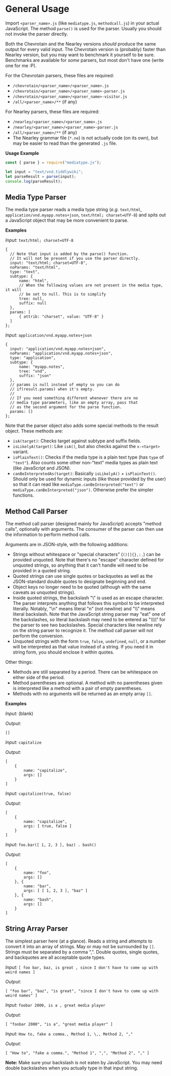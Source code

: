 General Usage
=============

Import `<parser_name>.js` (like `mediatype.js`, `methodcall.js`) in your actual
JavaScript. The method `parse()` is used for the parser. Usually you should not
invoke the parser directly.

Both the Chevrotain and the Nearley versions _should_ produce the same output 
for every valid input. The Chevrotain version is (probably) faster than Nearley
version, but you may want to benchmark it yourself to be sure. Benchmarks are 
available for _some_ parsers, but most don't have one (write one for me :P).

For the Chevrotain parsers, these files are required:
* `/chevrotain/<parser_name>/<parser_name>.js`
* `/chevrotain/<parser_name>/<parser_name>-parser.js`
* `/chevrotain/<parser_name>/<parser_name>-visitor.js`
* `/all/<parser_name>/**` (if any)

For Nearley parsers, these files are required:
* `/nearley/<parser_name>/<parser_name>.js`
* `/nearley/<parser_name>/<parser_name>-parser.js`
* `/all/<parser_name>/**` (if any)
* The Nearley grammar file (`*.ne`) is not actually code (on its own), but may
  be easier to read than the generated `.js` file.


**Usage Example**
```javascript
const { parse } = require("mediatype.js");

let input = "text/vnd.tiddlywiki";
let parseResult = parse(input);
console.log(parseResult);
```

Media Type Parser
-----------------

The media type parser reads a media type string (_e.g._ `text/html`, 
`application/vnd.myapp.notes+json`, `text/html; charset=UTF-8`) and spits out a 
JavaScript object that may be more convenient to parse.

**Examples**

*Input:* `text/html; charset=UTF-8`
```
{
  // Note that input is added by the parse() function. 
  // It will not be present if you use the parser directly.
  input: "text/html; charset=UTF-8",
  noParams: "text/html",
  type: "text",
  subtype: {
      name: "html",
      // When the following values are not present in the media type, it will
      // be set to null. This is to simplify
      tree: null,
      suffix: null
  },
  params: [
      { attrib: "charset", value: "UTF-8" }
  ]
};
```

*Input:* `application/vnd.myapp.notes+json`
```
{
  input: "application/vnd.myapp.notes+json",
  noParams: "application/vnd.myapp.notes+json",
  type: "application",
  subtype: {
      name: "myapp.notes",
      tree: "vnd",
      suffix: "json"
  },
  // params is null instead of empty so you can do
  // if(result.params) when it's empty.
  //
  // If you need something different whenever there are no 
  // media type parameters, like an empty array, pass that
  // as the second argument for the parse function.
  params: []
};
```

Note that the parser object also adds some special methods to the result object. 
These methods are:

* `isA(target)`: Checks target against subtype and suffix fields.
* `isLikelyA(target)`: Like `isA()`, but also checks against the `x-<target>` 
                       variant.
* `isPlainText()`: Checks if the media type is a plain text type (has `type` 
                   of `"text"`). Also counts some other non-"text" media types
                   as plain text (like JavaScript and JSON).
* `canBeInterpretedAs(target)`: Basically `isLikelyA()` + `isPlainText()`.
                                Should only be used for dynamic inputs (like 
                                those provided by the user) so that it can read 
                                like `mediaType.canBeInterpreted("text")` or
                                `mediaType.canBeInterpreted("json")`. 
                                Otherwise prefer the simpler functions.

Method Call Parser
------------------

The method call parser (designed mainly for JavaScript) accepts "method calls", 
optionally with arguments. The consumer of the parser can then use the 
information to perform method calls.

Arguments are in JSON-style, with the following additions:
* Strings without whitespace or "special characters" (`()[]{},:.`) can be 
  provided unquoted. Note that there's no "escape" character defined for 
  unquoted strings, so anything that it can't handle will need to be provided in 
  a quoted string. 
* Quoted strings can use single quotes or backquotes as well as the 
  JSON-standard double quotes to designate beginning and end.
* Object keys no longer need to be quoted (although with the same caveats as 
  unquoted strings).
* Inside quoted strings, the backslash "\\" is used as an escape character. The 
  parser interprets anything that follows this symbol to be interpreted 
  literally. Notably, "\n" means literal "n" (not newline) and "\\\\" means 
  literal backslash. Note that the JavaScript string parser may "eat" one of the 
  backslashes, so literal backslash may need to be entered as "\\\\\\\\" for the 
  parser to see two backslashes. Special characters like newline rely on the 
  string parser to recognize it. The method call parser will not perform the 
  conversion.
* Unquoted strings with the form `true`, `false`, `undefined`, `null`, or a 
  number will be interpreted as that value instead of a string. If you need it 
  in string form, you should enclose it within quotes.

Other things:
* Methods are still separated by a period. There can be whitespace on either 
  side of the period.
* Method parentheses are optional. A method with no parentheses given is 
  interpreted like a method with a pair of empty parentheses.
* Methods with no arguments will be returned as an empty array `[]`.

**Examples**

*Input:* (blank)

*Output:*
```
[]
```

*Input:* `capitalize`

*Output:*
```
[
    { 
        name: "capitalize",
        args: []
    }
]
```

*Input:* `capitalize(true, false)`

*Output:*
```
[
    { 
        name: "capitalize",
        args: [ true, false ]
    }
]
```

*Input:* `foo.bar([ 1, 2, 3 ], baz) . bash()`

*Output:*
```
[
    { 
        name: "foo",
        args: []
    }, {
        name: "bar",
        args: [ [ 1, 2, 3 ], "baz" ]
    }, {
        name: "bash",
        args: []
    }
]
```

String Array Parser
-------------------

The simplest parser here (at a glance). Reads a string and attempts to convert 
it into an array of strings. May or may not be surrounded by `[]`. Strings must
be separated by a comma ",". Double quotes, single quotes, and backquotes are
all acceptable quote types.

*Input:* `[ foo bar, baz, is great , since I don't have to come up with weird names ]`

*Output:*
```
[ "foo bar", "baz", "is great", "since I don't have to come up with weird names" ]
```

*Input:* `foobar 2000, is a , great media player`

*Output:*
```
[ "foobar 2000", "is a", "great media player" ]
```

*Input:* `How to, fake a comma., Method 1, \,, Method 2, ","`

*Output:*
```
[ "How to", "fake a comma.", "Method 1", ",", "Method 2", "," ]
```
**Note:** Make sure your backslash is not eaten by JavaScript. You may need 
          double backslashes when you actually type in that input string. 